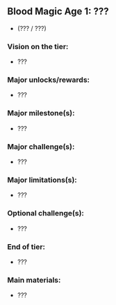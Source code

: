 ## Blood Magic Age 1: ??? 
- (??? / ???)

### Vision on the tier:
- ???

### Major unlocks/rewards:
- ???

### Major milestone(s):
- ???

### Major challenge(s):
- ???

### Major limitations(s):
- ???

### Optional challenge(s):
- ???

### End of tier: 
- ???

### Main materials:
- ???
